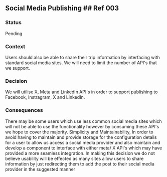 ##  	Social Media Publishing	## Ref 003
### Status
Pending

### Context
Users should also be able to share their trip information by interfacing with standard social media sites. We will need to limit the number of API's that we support.

### Decision
We will utilise X, Meta and LinkedIn API's in order to support publishing to Facebook, Instragram, X and LinkedIn.

### Consequences
There may be some users which use less common social media sites which will not be able to use the functionality however by consuming these API's we hope to cover the majority.
Simplicity and Maintainability, In order to avoid having to maintain and provide storage for the configuration details for a user to allow us access a social media provider and also maintain and develop a component to interface with either meta/ X API's which may have provided a more seamless integration. In making this decision we do not believe usability will be effected as many sites allow users to share information by just redirecting them to add the post to their social media provider in the suggested manner